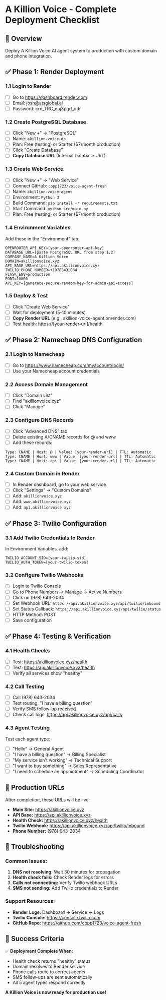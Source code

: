 # A Killion Voice - Complete Deployment Checklist

## 🎯 Overview
Deploy A Killion Voice AI agent system to production with custom domain and phone integration.

## ✅ Phase 1: Render Deployment

### 1.1 Login to Render
- [ ] Go to https://dashboard.render.com
- [ ] Email: josh@atsglobal.ai
- [ ] Password: crn_TRC_euj3pgd_qdr

### 1.2 Create PostgreSQL Database
- [ ] Click "New +" → "PostgreSQL"
- [ ] Name: `akillion-voice-db`
- [ ] Plan: Free (testing) or Starter ($7/month production)
- [ ] Click "Create Database"
- [ ] **Copy Database URL** (Internal Database URL)

### 1.3 Create Web Service
- [ ] Click "New +" → "Web Service"
- [ ] Connect GitHub: `copp1723/voice-agent-fresh`
- [ ] Name: `akillion-voice-agent`
- [ ] Environment: `Python 3`
- [ ] Build Command: `pip install -r requirements.txt`
- [ ] Start Command: `python src/main.py`
- [ ] Plan: Free (testing) or Starter ($7/month production)

### 1.4 Environment Variables
Add these in the "Environment" tab:
```
OPENROUTER_API_KEY=[your-openrouter-api-key]
DATABASE_URL=[paste PostgreSQL URL from step 1.2]
COMPANY_NAME=A Killion Voice
DOMAIN=akillionvoice.xyz
API_BASE_URL=https://api.akillionvoice.xyz
TWILIO_PHONE_NUMBER=+19786432034
FLASK_ENV=production
PORT=10000
API_KEY=[generate-secure-random-key-for-admin-api-access]
```

### 1.5 Deploy & Test
- [ ] Click "Create Web Service"
- [ ] Wait for deployment (5-10 minutes)
- [ ] **Copy Render URL** (e.g., akillion-voice-agent.onrender.com)
- [ ] Test health: https://[your-render-url]/health

## ✅ Phase 2: Namecheap DNS Configuration

### 2.1 Login to Namecheap
- [ ] Go to https://www.namecheap.com/myaccount/login/
- [ ] Use your Namecheap account credentials

### 2.2 Access Domain Management
- [ ] Click "Domain List"
- [ ] Find "akillionvoice.xyz"
- [ ] Click "Manage"

### 2.3 Configure DNS Records
- [ ] Click "Advanced DNS" tab
- [ ] Delete existing A/CNAME records for @ and www
- [ ] Add these records:

```
Type: CNAME | Host: @ | Value: [your-render-url] | TTL: Automatic
Type: CNAME | Host: www | Value: [your-render-url] | TTL: Automatic  
Type: CNAME | Host: api | Value: [your-render-url] | TTL: Automatic
```

### 2.4 Custom Domain in Render
- [ ] In Render dashboard, go to your web service
- [ ] Click "Settings" → "Custom Domains"
- [ ] Add: `akillionvoice.xyz`
- [ ] Add: `www.akillionvoice.xyz`
- [ ] Add: `api.akillionvoice.xyz`

## ✅ Phase 3: Twilio Configuration

### 3.1 Add Twilio Credentials to Render
In Environment Variables, add:
```
TWILIO_ACCOUNT_SID=[your-twilio-sid]
TWILIO_AUTH_TOKEN=[your-twilio-token]
```

### 3.2 Configure Twilio Webhooks
- [ ] Login to Twilio Console
- [ ] Go to Phone Numbers → Manage → Active Numbers
- [ ] Click on (978) 643-2034
- [ ] Set Webhook URL: `https://api.akillionvoice.xyz/api/twilio/inbound`
- [ ] Set Status Callback: `https://api.akillionvoice.xyz/api/twilio/status`
- [ ] HTTP Method: POST
- [ ] Save configuration

## ✅ Phase 4: Testing & Verification

### 4.1 Health Checks
- [ ] Test: https://akillionvoice.xyz/health
- [ ] Test: https://api.akillionvoice.xyz/health
- [ ] Verify all services show "healthy"

### 4.2 Call Testing
- [ ] Call (978) 643-2034
- [ ] Test routing: "I have a billing question"
- [ ] Verify SMS follow-up received
- [ ] Check call logs: https://api.akillionvoice.xyz/api/calls

### 4.3 Agent Testing
Test each agent type:
- [ ] "Hello" → General Agent
- [ ] "I have a billing question" → Billing Specialist
- [ ] "My service isn't working" → Technical Support
- [ ] "I want to buy something" → Sales Representative
- [ ] "I need to schedule an appointment" → Scheduling Coordinator

## 🎯 Production URLs

After completion, these URLs will be live:
- **Main Site:** https://akillionvoice.xyz
- **API Base:** https://api.akillionvoice.xyz
- **Health Check:** https://akillionvoice.xyz/health
- **Twilio Webhook:** https://api.akillionvoice.xyz/api/twilio/inbound
- **Phone Number:** (978) 643-2034

## 🔧 Troubleshooting

### Common Issues:
1. **DNS not resolving:** Wait 30 minutes for propagation
2. **Health check fails:** Check Render logs for errors
3. **Calls not connecting:** Verify Twilio webhook URLs
4. **SMS not sending:** Add Twilio credentials to Render

### Support Resources:
- **Render Logs:** Dashboard → Service → Logs
- **Twilio Console:** https://console.twilio.com
- **GitHub Repo:** https://github.com/copp1723/voice-agent-fresh

## 🎉 Success Criteria

✅ **Deployment Complete When:**
- Health check returns "healthy" status
- Domain resolves to Render service
- Phone calls route to correct agents
- SMS follow-ups are sent automatically
- All 5 agent types respond correctly

**A Killion Voice is now ready for production use!**

